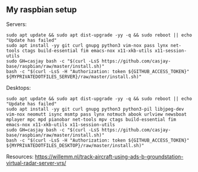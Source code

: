 ## My raspbian setup  
  
Servers:  
```shell
sudo apt update && sudo apt dist-upgrade -yy -q && sudo reboot || echo "Update has failed"
sudo apt install -yy git curl gnupg python3 vim-nox pass lynx net-tools ctags build-essential fim emacs-nox x11-xkb-utils x11-session-utils
sudo GH=casjay bash -c "$(curl -LsS https://github.com/casjay-base/raspbian/raw/master/install.sh)"
bash -c "$(curl -LsS -H "Authorization: token ${GITHUB_ACCESS_TOKEN}"  ${MYPRIVATEDOTFILES_SERVER}/raw/master/install.sh)"
```

Desktops:  
```shell
sudo apt update && sudo apt dist-upgrade -yy -q && sudo reboot || echo "Update has failed"
sudo apt install -yy git curl gnupg python3 python3-pil libjpeg-dev vim-nox neomutt isync msmtp pass lynx notmuch abook urlview newsboat mplayer mpc mpd pianobar net-tools mpv ctags build-essential fim emacs-nox x11-xkb-utils x11-session-utils
sudo GH=casjay bash -c "$(curl -LsS https://github.com/casjay-base/raspbian/raw/master/install.sh)"
bash -c "$(curl -LsS -H "Authorization: token ${GITHUB_ACCESS_TOKEN}"  ${MYPRIVATEDOTFILES_DESKTOP}/raw/master/install.sh)"
```
  
  
Resources: 
<https://willemm.nl/track-aircraft-using-ads-b-groundstation-virtual-radar-server-vrs/>
